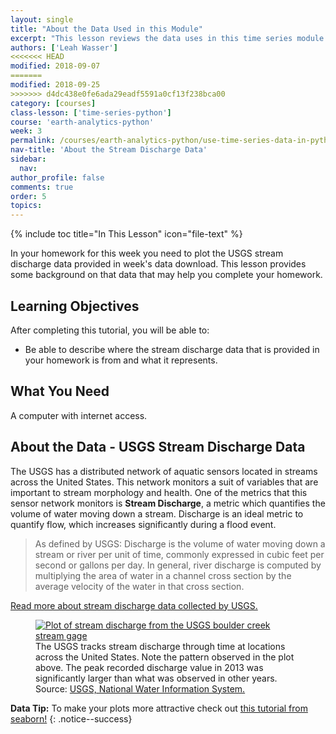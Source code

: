 ```yaml
---
layout: single
title: "About the Data Used in this Module"
excerpt: "This lesson reviews the data uses in this time series module."
authors: ['Leah Wasser']
<<<<<<< HEAD
modified: 2018-09-07
=======
modified: 2018-09-25
>>>>>>> d4dc438e0fe6ada29eadf5591a0cf13f238bca00
category: [courses]
class-lesson: ['time-series-python']
course: 'earth-analytics-python'
week: 3
permalink: /courses/earth-analytics-python/use-time-series-data-in-python/about-the-time-series-data/
nav-title: 'About the Stream Discharge Data'
sidebar:
  nav:
author_profile: false
comments: true
order: 5
topics:
---
```



{% include toc title="In This Lesson" icon="file-text" %}

In your homework for this week you need to plot the USGS stream discharge data provided in week's data download. This lesson provides some background on that data that may help you complete your homework. 

<div class='notice--success' markdown="1">

## <i class="fa fa-graduation-cap" aria-hidden="true"></i> Learning Objectives

After completing this tutorial, you will be able to:

* Be able to describe where the stream discharge data that is provided in your homework is from and what it represents. 

## <i class="fa fa-check-square-o fa-2" aria-hidden="true"></i> What You Need

A computer with internet access.

</div>

## About the Data - USGS Stream Discharge Data

The USGS has a distributed network of aquatic sensors located in streams across the United States. This network monitors a suit of variables that are important to stream morphology and health. One of the metrics that this sensor network monitors is **Stream Discharge**, a metric which quantifies the volume of water moving down a stream. Discharge is an ideal metric to quantify flow, which increases significantly during a flood event.

> As defined by USGS: Discharge is the volume of water moving down a stream or
> river per unit of time, commonly expressed in cubic feet per second or gallons
> per day. In general, river discharge is computed by multiplying the area of
> water in a channel cross section by the average velocity of the water in that
> cross section.
>
> <a href="http://water.usgs.gov/edu/streamflow2.html" target="_blank">
Read more about stream discharge data collected by USGS.</a>

<figure>
<a href="{{ site.url }}/images/courses/earth-analytics/co-flood-lessons/USGS-peak-discharge.gif">
<img src="{{ site.url }}/images/courses/earth-analytics/co-flood-lessons/USGS-peak-discharge.gif" alt="Plot of stream discharge from the USGS boulder creek stream gage"></a>
<figcaption>
The USGS tracks stream discharge through time at locations across the United
States. Note the pattern observed in the plot above. The peak recorded discharge
value in 2013 was significantly larger than what was observed in other years.
Source: <a href="http://nwis.waterdata.usgs.gov/usa/nwis/peak/?site_no=06730200" target="_blank"> USGS, National Water Information System. </a>
</figcaption>
</figure>



<i class="fa fa-star"></i> **Data Tip:**
To make your plots more attractive check out [this tutorial from seaborn!](https://seaborn.pydata.org/tutorial/aesthetics.html) 
{: .notice--success}

